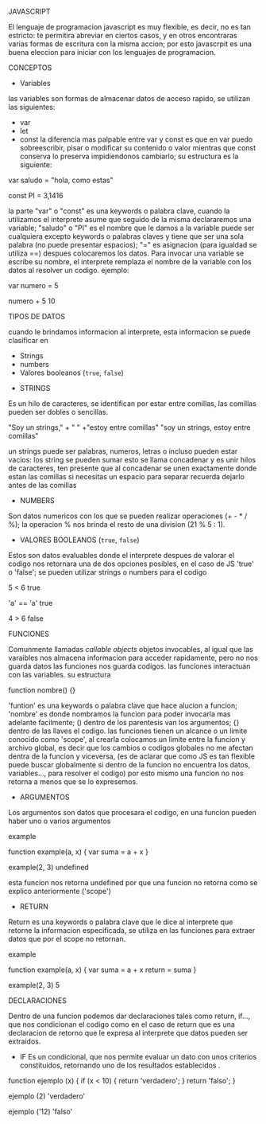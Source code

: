  JAVASCRIPT

 El lenguaje de programacion javascript es muy flexible, es decir, no es tan estricto: te permitira abreviar en ciertos casos, y en otros encontraras varias formas de escritura con la misma accion; por esto javascrpit es una buena eleccion para iniciar con los lenguajes de programacion.

 CONCEPTOS

 * Variables

 las variables son formas de almacenar datos de acceso rapido, se utilizan las siguientes:
 - var
 - let 
 - const
la diferencia mas palpable entre var y const es que en var puedo sobreescribir, pisar o modificar su contenido o valor mientras que const conserva lo preserva impidiendonos cambiarlo; su estructura es la siguiente:
 
  var saludo = "hola, como estas"

  const PI = 3,1416

la parte "var" o "const" es una keywords o palabra clave, cuando la utilizamos el interprete asume que seguido de la misma declararemos una variable; "saludo" o "PI" es el nombre que le damos a la variable puede ser cualquiera excepto keywords o palabras claves y tiene que ser una sola palabra (no puede presentar espacios); "=" es asignacion (para igualdad se utiliza ==) despues colocaremos los datos.
Para invocar una variable se escribe su nombre, el interprete remplaza el nombre de la variable con los datos al resolver un codigo. ejemplo:

var numero = 5    

numero + 5
10

TIPOS DE DATOS

cuando le brindamos informacion al interprete, esta informacion se puede clasificar en 

 * Strings
 * numbers 
 * Valores booleanos (`true`, `false`)

- STRINGS

Es un hilo de caracteres, se identifican por estar entre comillas, las comillas pueden ser dobles o sencillas.

"Soy un strings," + " " +"estoy entre comillas"
"soy un strings, estoy entre comillas"

un strings puede ser palabras, numeros, letras o incluso pueden estar vacios: los string se pueden sumar esto se llama concadenar y es unir hilos de caracteres, ten presente que al concadenar se unen exactamente donde estan las comillas si necesitas un espacio para separar recuerda dejarlo antes de las comillas 

- NUMBERS 

Son datos numericos con los que se pueden realizar operaciones (+ - * / %); la operacion % nos brinda el resto de una division (21 % 5 : 1).

- VALORES BOOLEANOS (`true`, `false`)

Estos son datos evaluables donde el interprete despues de valorar el codigo  nos retornara una de dos opciones posibles, en el caso de JS 'true' o 'false'; se pueden utilizar strings o numbers para el codigo
 
 5 < 6
 true

 'a' == 'a'
 true

 4 > 6
 false

FUNCIONES 

Comunmente llamadas *callable objects*  objetos invocables, al igual que las varaibles nos almacena informacion para acceder rapidamente, pero no nos guarda datos las funciones nos guarda codigos. las funciones interactuan con las variables. su estructura 

function  nombre() {}

'funtion' es una keywords o palabra clave que hace alucion a funcion; 'nombre' es donde nombramos la funcion para poder invocarla mas adelante facilmente; () dentro de los parentesis van los argumentos; {} dentro de las llaves el codigo. las funciones tienen un alcance o un limite conocido como 'scope', al crearla colocamos un limite entre  la funcion  y archivo global, es decir que los cambios o codigos globales no me afectan dentra de la funcion y viceversa, (es de aclarar que como JS es tan flexible puede buscar globalmente si dentro de la funcion no encuentra los datos, variables..., para resolver el codigo) por esto mismo una funcion no nos retorna a menos que se lo expresemos.

- ARGUMENTOS 

Los argumentos son datos que procesara el codigo, en una funcion pueden haber uno o varios argumentos 

example

 function example(a, x) {
     var suma = a + x
 }

example(2, 3)
undefined

esta funcion nos retorna undefined por que una funcion no retorna como se explico anteriormente ('scope')

- RETURN 

Return es una keywords o palabra clave que le dice al interprete que retorne la informacion especificada, se utiliza en las funciones para extraer datos que por el scope no retornan. 

example

 function example(a, x) {
     var suma = a + x
     return = suma
 }

example(2, 3)
5

 DECLARACIONES

 Dentro de una funcion podemos dar declaraciones tales como return, if..., que nos condicionan el codigo como en el caso de return que es una declaracion de retorno que le expresa al interprete que datos pueden ser extraidos.

 - IF
Es un condicional, que nos permite evaluar un dato con unos criterios constituidos, retornando uno de los resultados establecidos .

function ejemplo (x) {
    if (x < 10) {
        return 'verdadero';
    } return 'falso';
}

ejemplo (2)
'verdadero'

ejemplo ('12)
'falso'